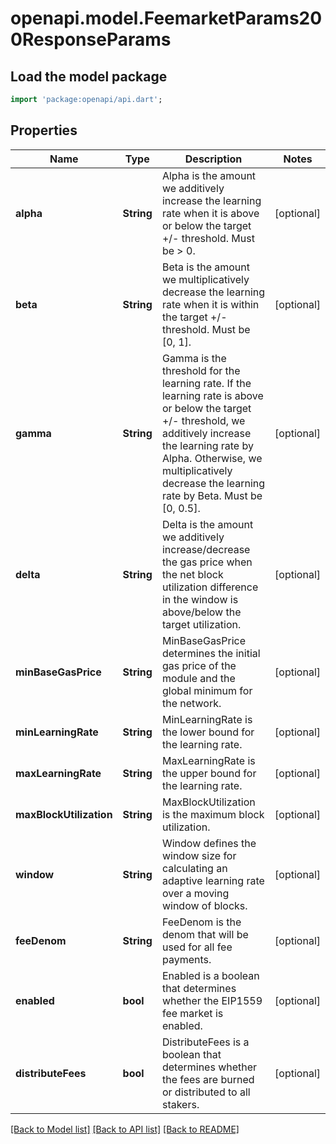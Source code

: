 # openapi.model.FeemarketParams200ResponseParams

## Load the model package
```dart
import 'package:openapi/api.dart';
```

## Properties
Name | Type | Description | Notes
------------ | ------------- | ------------- | -------------
**alpha** | **String** | Alpha is the amount we additively increase the learning rate when it is above or below the target +/- threshold.  Must be > 0. | [optional] 
**beta** | **String** | Beta is the amount we multiplicatively decrease the learning rate when it is within the target +/- threshold.  Must be [0, 1]. | [optional] 
**gamma** | **String** | Gamma is the threshold for the learning rate. If the learning rate is above or below the target +/- threshold, we additively increase the learning rate by Alpha. Otherwise, we multiplicatively decrease the learning rate by Beta.  Must be [0, 0.5]. | [optional] 
**delta** | **String** | Delta is the amount we additively increase/decrease the gas price when the net block utilization difference in the window is above/below the target utilization. | [optional] 
**minBaseGasPrice** | **String** | MinBaseGasPrice determines the initial gas price of the module and the global minimum for the network. | [optional] 
**minLearningRate** | **String** | MinLearningRate is the lower bound for the learning rate. | [optional] 
**maxLearningRate** | **String** | MaxLearningRate is the upper bound for the learning rate. | [optional] 
**maxBlockUtilization** | **String** | MaxBlockUtilization is the maximum block utilization. | [optional] 
**window** | **String** | Window defines the window size for calculating an adaptive learning rate over a moving window of blocks. | [optional] 
**feeDenom** | **String** | FeeDenom is the denom that will be used for all fee payments. | [optional] 
**enabled** | **bool** | Enabled is a boolean that determines whether the EIP1559 fee market is enabled. | [optional] 
**distributeFees** | **bool** | DistributeFees is a boolean that determines whether the fees are burned or distributed to all stakers. | [optional] 

[[Back to Model list]](../README.md#documentation-for-models) [[Back to API list]](../README.md#documentation-for-api-endpoints) [[Back to README]](../README.md)


